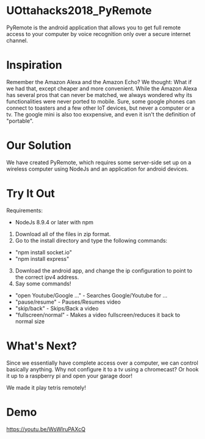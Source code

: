 # UOttahacks2018_PyRemote

PyRemote is the android application that allows you to get full remote access to your computer by voice recognition only over a secure internet channel.

# Inspiration

Remember the Amazon Alexa and the Amazon Echo? We thought: What if we had that, except cheaper and more convenient.
While the Amazon Alexa has several pros that can never be matched, we always wondered why its functionalities were never ported to mobile. Sure, some google phones can connect to toasters and a few other IoT devices, but never a computer or a tv. The google mini is also too exxpensive, and even it isn't the definition of "portable".

# Our Solution

We have created PyRemote, which requires some server-side set up on a wireless computer using NodeJs and an application for android devices.

# Try It Out

Requirements:
- NodeJs 8.9.4 or later with npm

1. Download all of the files in zip format.
2. Go to the install directory and type the following commands: 
- "npm install socket.io"
- "npm install express"
3. Download the android app, and change the ip configuration to point to the correct ipv4 address.
4. Say some commands!
- "open Youtube/Google ..." - Searches Google/Youtube for ...
- "pause/resume" - Pauses/Resumes video
- "skip/back" - Skips/Back a video
- "fullscreen/normal" - Makes a video fullscreen/reduces it back to normal size
  
# What's Next?

Since we essentially have complete access over a computer, we can control basically anything. Why not configure it to a tv using a chromecast? Or hook it up to a raspberry pi and open your garage door!

We made it play tetris remotely!

# Demo
https://youtu.be/WsWlruPAXcQ
